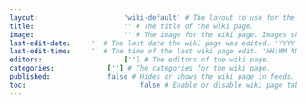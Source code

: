 ```yaml
---
layout:						'wiki-default' # The layout to use for the wiki page.
title:						'' # The title of the wiki page.
image:						'' # The image for the wiki page. Images should be placed in '/assets/img/wiki/' and have the same name as the 'title' field in lowercase, replacing spaces with a '-'.
last-edit-date:		'' # The last date the wiki page was edited. 'YYYY-MM-DD'.
last-edit-time:		'' # The time of the last wiki page edit. 'HH:MM AM/PM TZ'.
editors:					[''] # The editors of the wiki page.
categories:				[''] # The categories for the wiki page.
published:				false # Hides or shows the wiki page in feeds.
toc:							false # Enable or disable wiki page table of contents.
---
```



<!-- Change the 'published' field above to true before committing. Start the content below this line. -->

